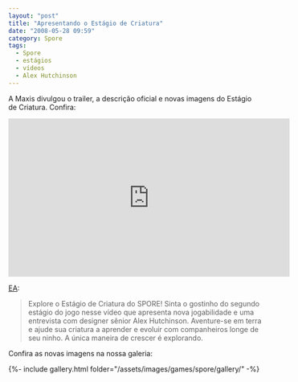 ```yaml
---
layout: "post"
title: "Apresentando o Estágio de Criatura"
date: "2008-05-28 09:59"
category: Spore
tags:
  - Spore
  - estágios
  - vídeos
  - Alex Hutchinson
---
```


A Maxis divulgou o trailer, a descrição oficial e novas imagens do Estágio de Criatura. Confira:

<iframe width="560" height="315" src="https://www.youtube.com/embed/QoIXW6AgA-o" frameborder="0" allow="accelerometer; autoplay; encrypted-media; gyroscope; picture-in-picture" allowfullscreen></iframe>

[EA](http://brasil.ea.com/):

> Explore o Estágio de Criatura do SPORE! Sinta o gostinho do segundo estágio do jogo nesse vídeo que apresenta nova jogabilidade e uma entrevista com designer sênior Alex Hutchinson. Aventure-se em terra e ajude sua criatura a aprender e evoluir com companheiros longe de seu ninho. A única maneira de crescer é explorando.

Confira as novas imagens na nossa galeria:

{%- include gallery.html folder="/assets/images/games/spore/gallery/" -%}

